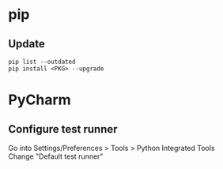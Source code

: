 # pip
## Update
`pip list --outdated`  
`pip install <PKG> --upgrade`


# PyCharm
## Configure test runner
Go into Settings/Preferences > Tools > Python Integrated Tools  
Change "Default test runner"
